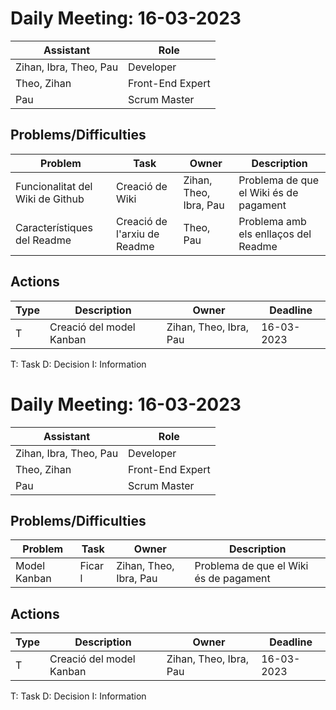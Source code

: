 # Daily Meeting: 16-03-2023

| Assistant  | Role  |  
|---|---|
| Zihan, Ibra, Theo, Pau  | Developer  |   
| Theo, Zihan |  Front-End Expert |  
| Pau |  Scrum Master |  


## Problems/Difficulties
| Problem  | Task  | Owner | Description |
|---|---|---|---|
| Funcionalitat del Wiki de Github | Creació de Wiki | Zihan, Theo, Ibra, Pau | Problema de que el Wiki és de pagament |
| Característiques del Readme | Creació de l'arxiu de Readme | Theo, Pau | Problema amb els enllaços del Readme |


## Actions
| Type  | Description  | Owner | Deadline |
|---|---|---|---|
| T | Creació del model Kanban | Zihan, Theo, Ibra, Pau | 16-03-2023|

T: Task
D: Decision
I: Information



# Daily Meeting: 16-03-2023

| Assistant  | Role  |  
|---|---|
| Zihan, Ibra, Theo, Pau  | Developer  |   
| Theo, Zihan |  Front-End Expert |  
| Pau |  Scrum Master |  


## Problems/Difficulties
| Problem  | Task  | Owner | Description |
|---|---|---|---|
| Model Kanban | Ficar l | Zihan, Theo, Ibra, Pau | Problema de que el Wiki és de pagament |


## Actions
| Type  | Description  | Owner | Deadline |
|---|---|---|---|
| T | Creació del model Kanban | Zihan, Theo, Ibra, Pau | 16-03-2023|

T: Task
D: Decision
I: Information
